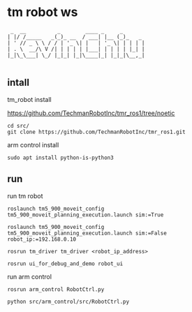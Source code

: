 # tm robot ws

```
 _  __          _        ____ _     _       
| |/ /_____   _(_)_ __  / ___| |__ (_)_   _ 
| ' // _ \ \ / / | '_ \| |   | '_ \| | | | |
| . \  __/\ V /| | | | | |___| | | | | |_| |
|_|\_\___| \_/ |_|_| |_|\____|_| |_|_|\__,_|
                                            
```

## intall
tm_robot install

https://github.com/TechmanRobotInc/tmr_ros1/tree/noetic

    cd src/
    git clone https://github.com/TechmanRobotInc/tmr_ros1.git

arm control install

    sudo apt install python-is-python3


## run

run tm robot

    roslaunch tm5_900_moveit_config tm5_900_moveit_planning_execution.launch sim:=True

    roslaunch tm5_900_moveit_config tm5_900_moveit_planning_execution.launch sim:=False robot_ip:=192.168.0.10

    rosrun tm_driver tm_driver <robot_ip_address>

    rosrun ui_for_debug_and_demo robot_ui

run arm control

    rosrun arm_control RobotCtrl.py

    python src/arm_control/src/RobotCtrl.py